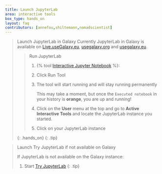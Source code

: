 ```yaml
---
title: Launch JupyterLab
area: interactive tools
box_type: hands_on
layout: faq
contributors: [annefou,shiltemann,nomadscientist]
---
```


> <tip-title>Launch JupyterLab in Galaxy</tip-title>
> Currently JupyterLab in Galaxy is available on [Live.useGalaxy.eu](https://live.usegalaxy.eu), [usegalaxy.org](https://usegalaxy.org) and [usegalaxy.eu](https://usegalaxy.eu).
>
> > <hands-on-title>Run JupyterLab</hands-on-title>
> >
> > 1. {% tool [Interactive Jupyter Notebook](interactive_tool_jupyter_notebook) %}:
> > 2. Click Run Tool
> > 3. The tool will start running and will stay running permanently
> >
> >     This may take a moment, but once the `Executed notebook` in your history is **orange**, you are up and running!
> >
> > 4. Click on the **User** menu at the top and go to **Active Interactive Tools** and locate the JupyterLab instance you started.
> > 5. Click on your JupyterLab instance
> >
> {: .hands_on}
{: .tip}

> <tip-title>Launch Try JupyterLab if not available on Galaxy</tip-title>
>
> If JupyterLab is not available on the Galaxy instance:
> 1. Start [Try JupyterLab](https://mybinder.org/v2/gh/jupyterlab/jupyterlab-demo/try.jupyter.org?urlpath=lab)
{: .tip}
